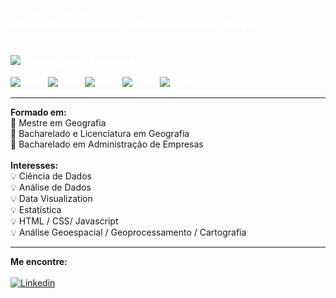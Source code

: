 <span style="color: white;font-size:15px"> 
Oi, sou renmorgado, <br>
um estudioso 📚 e eterno curioso sobre tudo do mundo 🚀
<br><br>

![Renmorgado GitHub stats](https://github-readme-stats.vercel.app/api?username=renmorgado&show_icons=true&theme=tokyonight)

<div style="display: inline_block">
<img align="center" alt="html5" src="https://img.shields.io/badge/Python-3776AB?style=for-the-badge&logo=python&logoColor=white"/>
<img align="center" alt="html5" src="https://img.shields.io/badge/R-276DC3?style=for-the-badge&logo=r&logoColor=white"/>
<img align="center" alt="html5" src="https://img.shields.io/badge/Microsoft_SQL_Server-CC2927?style=for-the-badge&logo=microsoft-sql-server&logoColor=white"/>
<img align="center" alt="html5" src="https://img.shields.io/badge/PostgreSQL-316192?style=for-the-badge&logo=postgresql&logoColor=white"/>
<img align="center" alt="html5" src="https://img.shields.io/badge/Notion-000000?style=for-the-badge&logo=notion&logoColor=white"/>
</div>
</span>

<hr>
<b> Formado em: </b> <br>
🏅 Mestre em Geografia <br>
🏅 Bacharelado e Licenciatura em Geografia <br>
🏅 Bacharelado em Administração de Empresas <br>

<br>
<b> Interesses: </b><br>
💡 Ciência de Dados <br>
💡 Análise de Dados <br>
💡 Data Visualization <br>
💡 Estatística <br>
💡 HTML / CSS/ Javascript <br>
💡 Análise Geoespacial / Geoprocessamento / Cartografia <br>

<hr>

<b> Me encontre: </b>
<br><br>
[![Linkedin](https://img.shields.io/badge/LinkedIn-0077B5?style=for-the-badge&logo=linkedin&logoColor=white)](https://www.linkedin.com/in/renato-morgado-soares-b8a66a41/)

